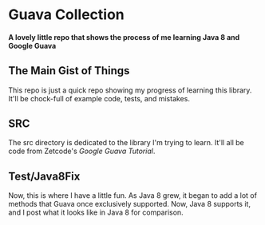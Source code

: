 # Guava Collection
#### A lovely little repo that shows the process of me learning Java 8 and Google Guava

## The Main Gist of Things
This repo is just a quick repo showing my progress of learning this library. It'll be chock-full of example code, tests, and mistakes. 
## SRC
The src directory is dedicated to the library I'm trying to learn. It'll all be code from Zetcode's _Google Guava Tutorial_. 
## Test/Java8Fix
Now, this is where I have a little fun. As Java 8 grew, it began to add a lot of methods that Guava once exclusively supported. Now, Java 8 supports it, and I post what it looks like in Java 8 for comparison.
